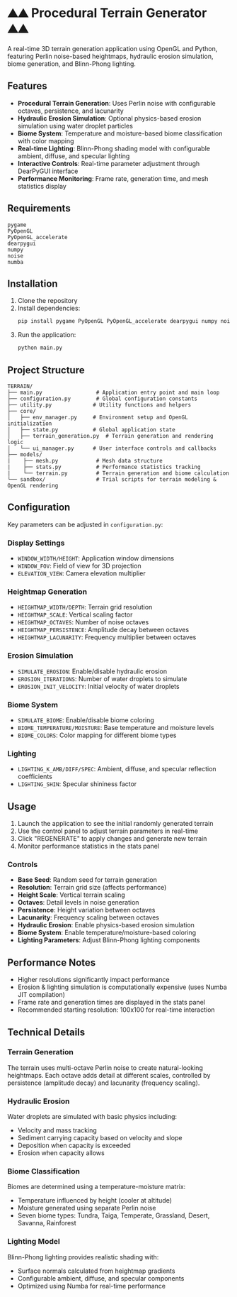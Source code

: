 # ⛰️⛰️ Procedural Terrain Generator ⛰️⛰️

A real-time 3D terrain generation application using OpenGL and Python, featuring Perlin noise-based heightmaps, hydraulic erosion simulation, biome generation, and Blinn-Phong lighting.

## Features

- **Procedural Terrain Generation**: Uses Perlin noise with configurable octaves, persistence, and lacunarity
- **Hydraulic Erosion Simulation**: Optional physics-based erosion simulation using water droplet particles
- **Biome System**: Temperature and moisture-based biome classification with color mapping
- **Real-time Lighting**: Blinn-Phong shading model with configurable ambient, diffuse, and specular lighting
- **Interactive Controls**: Real-time parameter adjustment through DearPyGUI interface
- **Performance Monitoring**: Frame rate, generation time, and mesh statistics display

## Requirements

```
pygame
PyOpenGL
PyOpenGL_accelerate
dearpygui
numpy
noise
numba
```

## Installation

1. Clone the repository
2. Install dependencies:
   ```bash
   pip install pygame PyOpenGL PyOpenGL_accelerate dearpygui numpy noise numba
   ```
3. Run the application:
   ```bash
   python main.py
   ```

## Project Structure

```
TERRAIN/
├── main.py                 # Application entry point and main loop
├── configuration.py        # Global configuration constants
├── utility.py             # Utility functions and helpers
├── core/
│   ├── env_manager.py     # Environment setup and OpenGL initialization
│   ├── state.py           # Global application state
│   ├── terrain_generation.py  # Terrain generation and rendering logic
│   └── ui_manager.py      # User interface controls and callbacks
├── models/
|    ├── mesh.py            # Mesh data structure
|    ├── stats.py           # Performance statistics tracking
|    └── terrain.py         # Terrain generation and biome calculation
└── sandbox/                # Trial scripts for terrain modeling & OpenGL rendering
```

## Configuration

Key parameters can be adjusted in `configuration.py`:

### Display Settings
- `WINDOW_WIDTH/HEIGHT`: Application window dimensions
- `WINDOW_FOV`: Field of view for 3D projection
- `ELEVATION_VIEW`: Camera elevation multiplier

### Heightmap Generation
- `HEIGHTMAP_WIDTH/DEPTH`: Terrain grid resolution
- `HEIGHTMAP_SCALE`: Vertical scaling factor
- `HEIGHTMAP_OCTAVES`: Number of noise octaves
- `HEIGHTMAP_PERSISTENCE`: Amplitude decay between octaves
- `HEIGHTMAP_LACUNARITY`: Frequency multiplier between octaves

### Erosion Simulation
- `SIMULATE_EROSION`: Enable/disable hydraulic erosion
- `EROSION_ITERATIONS`: Number of water droplets to simulate
- `EROSION_INIT_VELOCITY`: Initial velocity of water droplets

### Biome System
- `SIMULATE_BIOME`: Enable/disable biome coloring
- `BIOME_TEMPERATURE/MOISTURE`: Base temperature and moisture levels
- `BIOME_COLORS`: Color mapping for different biome types

### Lighting
- `LIGHTING_K_AMB/DIFF/SPEC`: Ambient, diffuse, and specular reflection coefficients
- `LIGHTING_SHIN`: Specular shininess factor

## Usage

1. Launch the application to see the initial randomly generated terrain
2. Use the control panel to adjust terrain parameters in real-time
3. Click "REGENERATE" to apply changes and generate new terrain
4. Monitor performance statistics in the stats panel

### Controls

- **Base Seed**: Random seed for terrain generation
- **Resolution**: Terrain grid size (affects performance)
- **Height Scale**: Vertical terrain scaling
- **Octaves**: Detail levels in noise generation
- **Persistence**: Height variation between octaves
- **Lacunarity**: Frequency scaling between octaves
- **Hydraulic Erosion**: Enable physics-based erosion simulation
- **Biome System**: Enable temperature/moisture-based coloring
- **Lighting Parameters**: Adjust Blinn-Phong lighting components

## Performance Notes

- Higher resolutions significantly impact performance
- Erosion & lighting simulation is computationally expensive (uses Numba JIT compilation)
- Frame rate and generation times are displayed in the stats panel
- Recommended starting resolution: 100x100 for real-time interaction

## Technical Details

### Terrain Generation
The terrain uses multi-octave Perlin noise to create natural-looking heightmaps. Each octave adds detail at different scales, controlled by persistence (amplitude decay) and lacunarity (frequency scaling).

### Hydraulic Erosion
Water droplets are simulated with basic physics including:
- Velocity and mass tracking
- Sediment carrying capacity based on velocity and slope
- Deposition when capacity is exceeded
- Erosion when capacity allows

### Biome Classification
Biomes are determined using a temperature-moisture matrix:
- Temperature influenced by height (cooler at altitude)
- Moisture generated using separate Perlin noise
- Seven biome types: Tundra, Taiga, Temperate, Grassland, Desert, Savanna, Rainforest

### Lighting Model
Blinn-Phong lighting provides realistic shading with:
- Surface normals calculated from heightmap gradients
- Configurable ambient, diffuse, and specular components
- Optimized using Numba for real-time performance